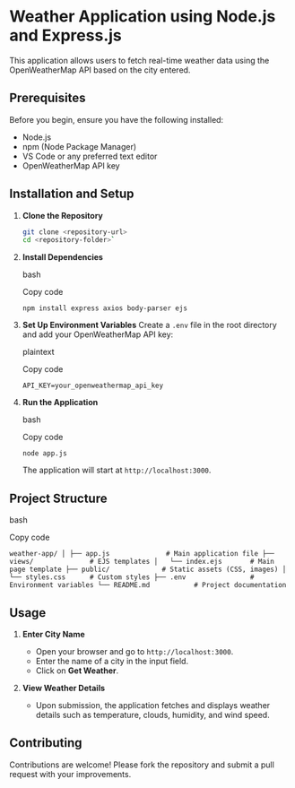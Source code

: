 # Weather Application using Node.js and Express.js

This application allows users to fetch real-time weather data using the OpenWeatherMap API based on the city entered.

## Prerequisites

Before you begin, ensure you have the following installed:

- Node.js
- npm (Node Package Manager)
- VS Code or any preferred text editor
- OpenWeatherMap API key

## Installation and Setup

1. **Clone the Repository**
   ```bash
   git clone <repository-url>
   cd <repository-folder>` 

2.  **Install Dependencies**
    
    bash
    
    Copy code
    
    `npm install express axios body-parser ejs` 
    
3.  **Set Up Environment Variables** Create a `.env` file in the root directory and add your OpenWeatherMap API key:
    
    plaintext
    
    Copy code
    
    `API_KEY=your_openweathermap_api_key` 
    
4.  **Run the Application**
    
    bash
    
    Copy code
    
    `node app.js` 
    
    The application will start at `http://localhost:3000`.
    

## Project Structure

bash

Copy code

`weather-app/
│
├── app.js              # Main application file
├── views/              # EJS templates
│   └── index.ejs       # Main page template
├── public/             # Static assets (CSS, images)
│   └── styles.css      # Custom styles
├── .env                # Environment variables
└── README.md           # Project documentation` 

## Usage

1.  **Enter City Name**
    
    -   Open your browser and go to `http://localhost:3000`.
    -   Enter the name of a city in the input field.
    -   Click on **Get Weather**.
2.  **View Weather Details**
    
    -   Upon submission, the application fetches and displays weather details such as temperature, clouds, humidity, and wind speed.

## Contributing

Contributions are welcome! Please fork the repository and submit a pull request with your improvements.
